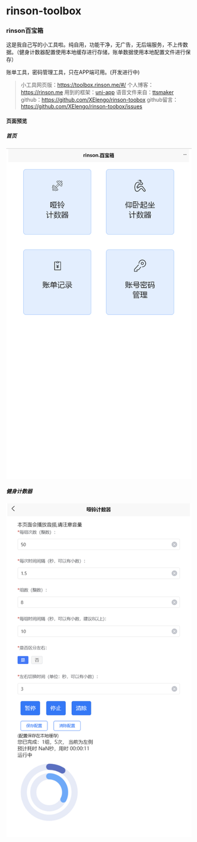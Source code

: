 # rinson-toolbox
### rinson百宝箱

这是我自己写的小工具啦。纯自用，功能干净，无广告，无后端服务，不上传数据。（健身计数器配置使用本地缓存进行存储，账单数据使用本地配置文件进行保存）

账单工具，密码管理工具，只在APP端可用。(开发进行中)

> 小工具网页版：https://toolbox.rinson.me/#/
> 个人博客：https://rinson.me
> 用到的框架：[uni-app](https://uniapp.dcloud.net.cn/)
> 语音文件来自：[ttsmaker](https://ttsmaker.com/)
> github：https://github.com/XElengo/rinson-toobox
> github留言：https://github.com/XElengo/rinson-toobox/issues

#### 页面预览
##### 首页
<div >
  <img src="./preview/page1.png" width = "500px" />
</div>
  

##### 健身计数器
<div >
  <img src="./preview/page2.png" width = "500px" />
</div>